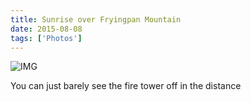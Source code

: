 ```yaml
---
title: Sunrise over Fryingpan Mountain
date: 2015-08-08
tags: ['Photos']
---
```


![IMG](/images/posts/sunrise-over-fryingpan.jpg)

You can just barely see the fire tower off in the distance